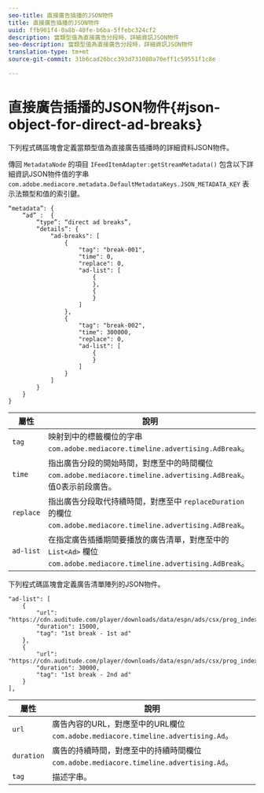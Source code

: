 ```yaml
---
seo-title: 直接廣告插播的JSON物件
title: 直接廣告插播的JSON物件
uuid: ffb901f4-0a8b-40fe-b6ba-5ffebc324cf2
description: 當類型值為直接廣告分段時，詳細資訊JSON物件
seo-description: 當類型值為直接廣告分段時，詳細資訊JSON物件
translation-type: tm+mt
source-git-commit: 31b6cad26bcc393d731080a70eff1c59551f1c8e

---
```



# 直接廣告插播的JSON物件{#json-object-for-direct-ad-breaks}

下列程式碼區塊會定義當類型值為直接廣告插播時的詳細資料JSON物件。

傳回 `MetadataNode` 的項目 `IFeedItemAdapter:getStreamMetadata()` 包含以下詳細資訊JSON物件值的字串 `com.adobe.mediacore.metadata.DefaultMetadataKeys.JSON_METADATA_KEY` 表示法類型和值的索引鍵。

```
“metadata”: { 
    “ad” :  { 
        “type”: “direct ad breaks”, 
        “details”: { 
            "ad-breaks": [ 
                { 
                    "tag": "break-001", 
                    "time": 0, 
                    "replace": 0, 
                    "ad-list": [ 
                        { 
                        }, 
                        { 
                        } 
                    ] 
                }, 
                { 
                    "tag": "break-002", 
                    "time": 300000, 
                    "replace": 0, 
                    "ad-list": [ 
                        { 
                        } 
                    ] 
                } 
            ] 
        } 
    } 
} 
```

| 屬性 | 說明 |
|---|---|
| `tag` | 映射到中的標籤欄位的字串 `com.adobe.mediacore.timeline.advertising.AdBreak`。 |
| `time` | 指出廣告分段的開始時間，對應至中的時間欄位 `com.adobe.mediacore.timeline.advertising.AdBreak`。 值0表示前段廣告。 |
| `replace` | 指出廣告分段取代持續時間，對應至中 `replaceDuration` 的欄位 `com.adobe.mediacore.timeline.advertising.AdBreak`。 |
| `ad-list` | 在指定廣告插播期間要播放的廣告清單，對應至中的 `List<Ad>` 欄位 `com.adobe.mediacore.timeline.advertising.AdBreak`。 |

下列程式碼區塊會定義廣告清單陣列的JSON物件。

```
"ad-list": [ 
    { 
        "url": "https://cdn.auditude.com/player/downloads/data/espn/ads/csx/prog_index.m3u8", 
        "duration": 15000, 
        "tag": "1st break - 1st ad" 
    }, 
    { 
        "url": "https://cdn.auditude.com/player/downloads/data/espn/ads/csx/prog_index.m3u8", 
        "duration": 30000, 
        "tag": "1st break - 2nd ad" 
    } 
], 
```

| 屬性 | 說明 |
|---|---|
| `url` | 廣告內容的URL，對應至中的URL欄位 `com.adobe.mediacore.timeline.advertising.Ad`。 |
| `duration` | 廣告的持續時間，對應至中的持續時間欄位 `com.adobe.mediacore.timeline.advertising.Ad`。 |
| `tag` | 描述字串。 |

